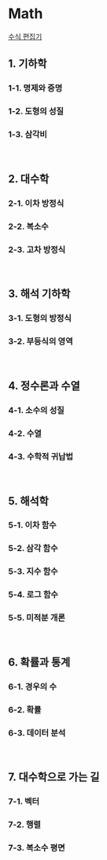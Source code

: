 # Math

[수식 편집기](https://editor.codecogs.com)

## 1. 기하학

### 1-1. 명제와 증명

### 1-2. 도형의 성질

### 1-3. 삼각비

<br>

## 2. 대수학

### 2-1. 이차 방정식

### 2-2. 복소수

### 2-3. 고차 방정식

<br>

## 3. 해석 기하학

### 3-1. 도형의 방정식

### 3-2. 부등식의 영역

<br>

## 4. 정수론과 수열

### 4-1. 소수의 성질

### 4-2. 수열

### 4-3. 수학적 귀납법

<br>

## 5. 해석학

### 5-1. 이차 함수

### 5-2. 삼각 함수

### 5-3. 지수 함수

### 5-4. 로그 함수

### 5-5. 미적분 개론

<br>

## 6. 확률과 통계

### 6-1. 경우의 수

### 6-2. 확률

### 6-3. 데이터 분석

<br>

## 7. 대수학으로 가는 길

### 7-1. 벡터

### 7-2. 행렬

### 7-3. 복소수 평면

